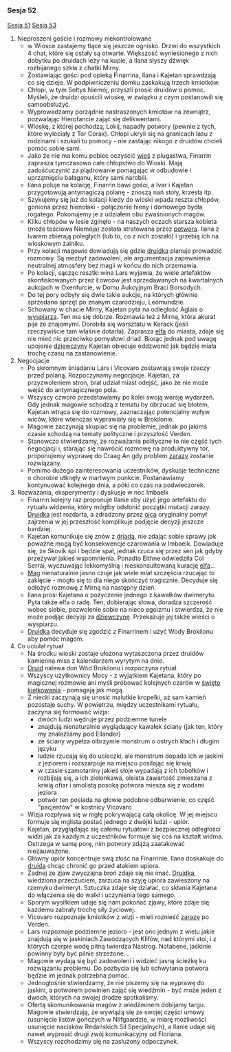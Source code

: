 ### Sesja 52
[Sesja 51](#sesja-51) [Sesja 53](#sesja-53)
1. Nieproszeni goście i rozmowy niekontrolowane
    - w Wiosce zastajemy tlące się jeszcze ognisko. Drzwi do wszystkich 4 chat, które się ostały są otwarte. Większość wyniesionego z nich dobytku po druidach leży na kupie, a Ilana słyszy dźwięk rozbijanego szkła z chatki Mirny.
    - Zostawiając gości pod opieką Finarrina, Ilana i Kajetan sprawdzają co się dzieje. W podpiwniczeniu domku zaskakują trzech kmiotków.
    - Chłopi, w tym Sołtys Niemój, przyszli prosić druidów o pomoc. Myśleli, że druidzi opuścili wioskę, w związku z czym postanowili się samoobsłużyć. 
    - Wyprowadzamy porządnie nastraszonych kmiotów na zewnątrz, pozwalając Hierofancie zająć się delikwentami.
    - Wioskę, z której pochodzą, Lokij, napadły potwory (pewnie z tych, które wyleciały z Tor Corax). Chłopi ukryli się na granicach lasu z rodzinami i szukali tu pomocy - nie zastając nikogo z druidów chcieli pomóc sobie sami.
    - Jako że nie ma komu pobiec oczyścić [wieś](Lokij) z plugastwa, Finarrin zaprasza tymczasowo całe chłopstwo do Wioski. Mają zadośćuczynić za plądrowanie pomagając w odbudowie i uprzątnięciu bałaganu, który sami narobili.
    - Ilana poluje na kolację, Finarrin bawi gości, a Ivar i Kajetan przygotowują antymagiczą polanę - znoszą nań stoły, krzesła itp.
    - Szykujemy się już do kolacji kiedy do wioski wpada reszta chłopów, goniona przez hienołaki - połączenie hieny i domowego bydła rogatego. Pokonujemy je z udziałem obu zwaśnionych magów. 
    - Kilku chłopów w lesie zginęło - na naszych oczach starsza kobieta (może teściowa Niemója) została stratowana przez [potwora](hienołak). Ilana z Ivarem zbierają poległych (lub to, co z nich zostało) i grzebią ich na wioskowym żalniku.
    - Przy kolacji magowie dowiadują się gdzie [druidka](Ilana) planuje prowadzić rozmowy. Są niezbyt zadowoleni, ale argumentacja zapewnienia neutralnej atmosfery bez magii w końcu do nich przemawia.
    - Po kolacji, sącząc resztki wina Lars wyjawia, że wiele artefaktów skonfiskowanych przez Łowców jest sprzedawanych na kwartalnych aukcjach w Oxenfurcie, w Domu Aukcyjnym Braci Borsodych.
    - Do tej pory odbyły się dwie takie aukcje, na których głównie sprzedano sprzęt po znanym czarodzieju, Leomundzie.
    - Schowany w chacie Mirny, Kajetan pyta na odległość Aglais o [wyspiarza](Skovik). Ten ma się dobrze. Rozmawia też z Mirną, która akurat pije ze znajomymi. Dorobiła się warsztatu w Kerack (jeśli rzeczywiście tam właśnie dotarła). Zaprasza [elfa](Kajetan) do miasta, zdaje się nie mieć nic przeciwko pomysłowi driad. Biorąc jednak pod uwagę upojenie [dziewczyny](Mirna) Kajetan obiecuje oddzwonić jak będzie miała trochę czasu na zastanowienie.
2. Negocjacje
    - Po skromnym śniadaniu Lars i Vicovaro zostawiają swoje rzeczy przed polaną. Rozpoczynamy negocjacje. Kajetan, za przyzwoleniem stron, brał udział miast odejść, jako że nie może wejść do antymagicznego pola.
    - Wszyscy czworo przedstawiamy po kolei swoją wersję wydarzeń. Gdy jednak magowie schodzą z tematu by obrzucać się błotem, Kajetan wtrąca się do rozmowy, zaznaczając potencjalny wpływ wiców, które wtenczas wyprawiały się w Brokilonie.
    - Magowie zaczynają skupiać się na problemie, jednak po jakimś czasie schodzą na tematy polityczne i przyszłość Verden.
    - Stanowczo stwierdzamy, że rozważania polityczne to nie część tych negocjacji i, starając się nawrócić rozmowę na produktywny tor, proponujemy wyprawę do Craag An gdy problem [zarazy](ciałognilec) zostanie rozwiązany.
    - Pomimo dużego zainteresowania uczestników, dyskusje techniczne o chorobie utknęły w martwym punkcie. Postanawiamy kontynuować kolejnego dnia, a póki co czas na podwieczorek.
3. Rozważania, eksperymenty i dyskusje w noc Imbaelk
    - Finarrin kolejny raz proponuje Ilanie aby użyć jego artefaktu do rytuału widzenia, który mógłby odsłonić początki mutacji zarazy. [Druidka](Ilana) jest rozdarta, a zdradzony przez [ojca](Finarrin) oryginalny pomył zajrzenia w jej przeszłość komplikuje podjęcie decyzji jeszcze bardziej.
    - Kajetan komunikuje się znów z [driadą](Aglais), nie zdając sobie sprawy jak poważne mogą być konsekwencje czarowania w Imbaelk. Dowiaduje się, że Skovik śpi i będzie spał, jednak rzuca się przez sen jak gdyby przeżywał jakieś wspomnienia. Ponadto Eithne odwiedziła Col Serrai, wyczuwając lekkomyślną i nieskonsultowaną kurację [elfa](Kajetan)...
    - [Mag](Kajetan) nienaturalnie jasno czuje jak wiele miał szczęścia rzucając to zaklęcie - mogło się to dla niego skończyć tragicznie. Decyduje się odłożyć rozmowę z Mirną na następny dzień.
    - Ilana prosi Kajetana o pożyczenie jednego z kawałków dwimerytu. Pyta także elfa o radę. Ten, dobierając słowa, doradza szczerość wobec siebie, pozwolenie sobie na nieco egoizmu i stwierdza, że nie może podjąć decyzji za [dziewczynę](Ilana). Przekazuje jej także wieści o wyspiarzu.
    - [Druidka](Ilana) decyduje się zgodzić z Finarrinem i użyć Wody Brokilonu aby pomóc magom.
4. Co uciułał rytuał
    - Na środku wioski zostaje ułożona wytaszczona przez druidów kamienna misa z kalendarzem wyrytym na dnie.
    - [Druid](Finarrin) nalewa doń Wód Brokilonu i rozpoczyna rytuał.
    - Wszyscy użytkownicy Mocy - z wyjątkiem Kajetana, który po magicznej rozmowie ani myśli próbować kolejnych czarów w [święto kiełkowania](Imbaelk) - pomagają jak mogą.
    - Z niecki zaczynają się unosić malutkie kropelki, aż sam kamień pozostaje suchy. W powietrzu, między uczestnikami rytuału, zaczyna się formować wizja: 
        - dwóch ludzi wędruje przez podziemne tunele
        - znajdują nienaturalnie wyglądający kawałek ściany (jak ten, który my znaleźliśmy pod Ellander)
        - ze ściany wypełza olbrzymie monstrum o ostrych kłach i długim języku
        - ludzie rzucają się do ucieczki, ale monstrum dopada ich w jaskini z jeziorem i rozszarpuje na miejscu posilając się krwią
        - w czasie szamotaniny jakieś słoje wypadają z ich tobołków i rozbijają się, a ich zielonkawa, oleista zawartość zmieszana z krwią ofiar i smolistą posoką potwora miesza się z wodami jeziora
        - potwór ten posiada na głowie podobne odbarwienie, co część "pacjentów" w kostnicy Vicovaro
    - Wizja rozpływa się w mgłę pokrywającą całą okolicę. W jej miejscu formuje się mglista postać jednego z dwójki ludzi - upiór.
    - Kajetan, przyglądając się całemu rytuałowi z bezpiecznej odległości widzi jak za każdym z uczestników formuje się coś na kształt widma. Ostrzega w samą porę, nim potwory zdążą zaatakować niezauważone.
    - Główny upiór koncentruje swą złość na Finarrinie. Ilana doskakuje do [druida](Finarrin) chcąc chronić go przed atakiem upiora.
    - Żadnej ze zjaw zwyczajna broń zdaje się nie imać. [Druidka](Ilana), wiedziona przeczuciem, zarzuca na szyję upiora zawieszony na rzemyku dwimeryt. Sztuczka zdaje się działać, co skłania Kajetana do włączenia się do walki i uczynienia tego samego.
    - Sporym wysiłkiem udaje się nam pokonać zjawy, które zdaje się każdemu zabrały trochę siły życiowej.
    - Vicovaro rozpoznaje kmiotków z wizji - mieli roznieść [zarazę](ciałognilec) po Verden.
    - Lars rozpoznaje podziemne jezioro - jest ono jednym z wielu jakie znajdują się w jaskiniach Zawodzących Klifów, nad którymi stoi, i z których czerpie wodę pitną twierdza Nastrog. Notabene, jaskinie powinny były być pilnie strzeżone...
    - Magowie wydają się być zadowoleni i widzieć jasną ścieżkę ku rozwiązaniu problemu. Do pozbycia się lub schwytania potwora będzie im jednak potrzebna pomoc. 
    - Jednogłośnie stwierdzamy, że nie piszemy się na wyprawę do jaskini, a potworem powinien zająć się wiedźmin - być może jeden z dwóch, których na swojej drodze spotkaliśmy.
    - Ofertą skomunikowania magów z wiedźminem dobijamy targu. Magowie stwierdzają, że wywiążą się ze swojej części umowy (usunięcie listów gończych w Nilfgaardzie, w miarę możliwości usunięcie nacisków Redańskich Sił Specjalnych), a Ilanie udaje się nawet wyprosić drugi zwój komunikacyjny od Floriana.
    - Wszyscy rozchodzimy się na zasłużony odpoczynek.